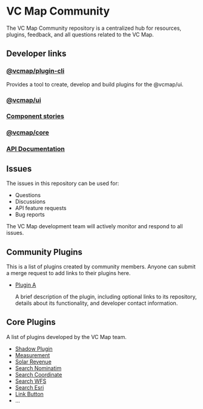 # VC Map Community
The VC Map Community repository is a centralized hub for resources, plugins, feedback, and all questions related to
the VC Map.

## Developer links
### [@vcmap/plugin-cli](https://github.com/virtualcitySYSTEMS/map-plugin-cli)
Provides a tool to create, develop and build plugins for the @vcmap/ui.

### [@vcmap/ui](https://github.com/virtualcitySYSTEMS/map-ui)
### [Component stories](https://lib.virtualcitymap.de/ui/6.0/story/)
### [@vcmap/core](https://github.com/virtualcitySYSTEMS/map-core)
### [API Documentation](https://lib.virtualcitymap.de/core/6.0/docs/)

## Issues
The issues in this repository can be used for:
- Questions
- Discussions
- API feature requests
- Bug reports

The VC Map development team will actively monitor and respond to all issues.

## Community Plugins
This is a list of plugins created by community members. Anyone can submit a merge request to add links to their
plugins here.

- [Plugin A](Link)

     A brief description of the plugin, including optional links to its repository, details about its functionality,
     and developer contact information.

## Core Plugins
A list of plugins developed by the VC Map team.

- [Shadow Plugin](https://github.com/virtualcitySYSTEMS/map-shadow)
- [Measurement](https://github.com/virtualcitySYSTEMS/map-measurement)
- [Solar Revenue](https://github.com/virtualcitySYSTEMS/map-solar-revenue)
- [Search Nominatim](https://github.com/virtualcitySYSTEMS/map-search-nominatim)
- [Search Coordinate](https://github.com/virtualcitySYSTEMS/map-search-coordinate)
- [Search WFS](https://github.com/virtualcitySYSTEMS/map-search-wfs)
- [Search Esri](https://github.com/virtualcitySYSTEMS/map-search-esri)
- [Link Button](https://github.com/virtualcitySYSTEMS/map-link-button)
- ...